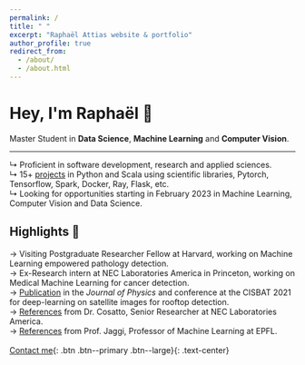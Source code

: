 ```yaml
---
permalink: /
title: " "
excerpt: "Raphaël Attias website & portfolio"
author_profile: true
redirect_from: 
  - /about/
  - /about.html
---
```

# Hey, I'm Raphaël <span class="wave">👋</span> 
Master Student in **Data Science**, **Machine Learning** and **Computer Vision**.<br>

---

↳ Proficient in software development, research and applied sciences.<br>
↳ 15+ [projects](/year-archive/) in Python and Scala using scientific libraries, Pytorch, Tensorflow, Spark, Docker, Ray, Flask, etc. <br>
↳ Looking for opportunities starting in February 2023 in Machine Learning, Computer Vision and Data Science. 

## Highlights 🌟
→ Visiting Postgraduate Researcher Fellow at Harvard, working on Machine Learning empowered pathology detection.<br>
→ Ex-Research intern at NEC Laboratories America in Princeton, working on Medical Machine Learning for cancer detection.<br>
→ [Publication](/publications/) in the *Journal of Physics* and conference at the CISBAT 2021 for deep-learning on satellite images for rooftop detection. <br>
→ [References](/files/recommendation_jaggi.pdf) from Dr. Cosatto, Senior Researcher at NEC Laboratories America.<br>
→ [References](/files/recommendation_jaggi.pdf) from Prof. Jaggi, Professor of Machine Learning at EPFL.
<br><br>
[Contact me](mailto:raphael.attias@outlook.com){: .btn .btn--primary .btn--large}{: .text-center}

